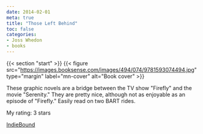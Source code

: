 ```yaml
---
date: 2014-02-01
meta: true
title: "Those Left Behind"
toc: false
categories:
- Joss Whedon
- books
---
```


{{< section "start" >}}
{{< figure src="https://images.booksense.com/images/494/074/9781593074494.jpg" type="margin" label="mn-cover" alt="Book cover" >}}

These graphic novels are a bridge between the TV show "Firefly" and the movie "Serenity." They are pretty nice, although not as enjoyable as an episode of "Firefly." Easily read on two BART rides.

My rating: 3 stars  

[IndieBound](https://www.indiebound.org/book/9781593074494)
